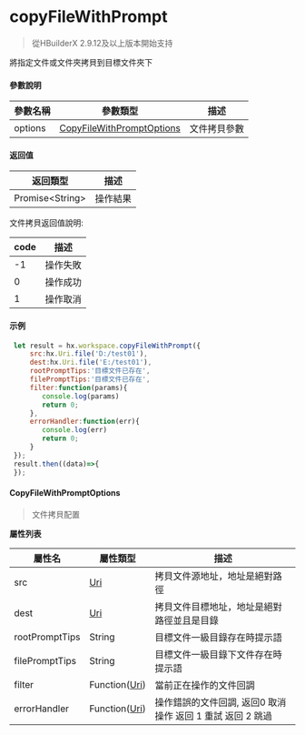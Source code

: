 # copyFileWithPrompt

> 從HBuilderX 2.9.12及以上版本開始支持

將指定文件或文件夾拷貝到目標文件夾下

#### 參數說明

|參數名稱	|參數類型													|描述			|
|--			|--															|--				|
|options	|[CopyFileWithPromptOptions](#CopyFileWithPromptOptions)    |文件拷貝參數	|

#### 返回值

|返回類型				|描述		|
|--						|--			|
|Promise&lt;String&gt;	|操作結果	|

文件拷貝返回值說明:

|code	|描述									|
|--		|--										|
|-1		|操作失敗								|
|0		|操作成功								|
|1		|操作取消								|


#### 示例
``` javascript
 let result = hx.workspace.copyFileWithPrompt({
     src:hx.Uri.file('D:/test01'),
     dest:hx.Uri.file('E:/test01'),
     rootPromptTips:'目標文件已存在',
     filePromptTips:'目標文件已存在',
     filter:function(params){
 	    console.log(params)
 		return 0;
     },
     errorHandler:function(err){
 		console.log(err)
 		return 0;
     }
 });
 result.then((data)=>{
 });
```

#### CopyFileWithPromptOptions

> 文件拷貝配置

**屬性列表**

|屬性名		|屬性類型	|描述						|
|--			|--			|--							|
|src		|[Uri](/ExtensionDocs/Api/other/Uri)		|拷貝文件源地址，地址是絕對路徑|
|dest		|[Uri](/ExtensionDocs/Api/other/Uri)	|拷貝文件目標地址，地址是絕對路徑並且是目錄|
|rootPromptTips	|String		|目標文件一級目錄存在時提示語|
|filePromptTips	|String |目標文件一級目錄下文件存在時提示語 |
|filter	|Function([Uri](/ExtensionDocs/Api/other/Uri)) | 當前正在操作的文件回調 |
|errorHandler	|Function([Uri](/ExtensionDocs/Api/other/Uri))	|操作錯誤的文件回調, 返回0 取消操作  返回 1  重試  返回 2 跳過 |
